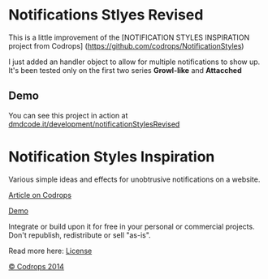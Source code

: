 Notifications Stlyes Revised
==========================

This is a little improvement of the [NOTIFICATION STYLES INSPIRATION project from Codrops] (https://github.com/codrops/NotificationStyles)

I just added an handler object to allow for multiple notifications to show up. It's been tested only on the first two series **Growl-like** and **Attacched**

Demo
------
You can see this project in action at [dmdcode.it/development/notificationStylesRevised](http://www.dmdcode.it/development/notificationStylesRevised)


Notification Styles Inspiration
=========

Various simple ideas and effects for unobtrusive notifications on a website.

[Article on Codrops](http://tympanus.net/codrops/?p=19415)

[Demo](http://tympanus.net/Development/NotificationStyles)

Integrate or build upon it for free in your personal or commercial projects. Don't republish, redistribute or sell "as-is". 

Read more here: [License](http://tympanus.net/codrops/licensing/)

[© Codrops 2014](http://www.codrops.com)